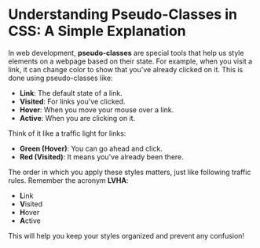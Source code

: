 # Understanding Pseudo-Classes in CSS: A Simple Explanation

In web development, **pseudo-classes** are special tools that help us style elements on a webpage based on their state. For example, when you visit a link, it can change color to show that you've already clicked on it. This is done using pseudo-classes like:

- **Link**: The default state of a link.
- **Visited**: For links you've clicked.
- **Hover**: When you move your mouse over a link.
- **Active**: When you are clicking on it.

Think of it like a traffic light for links:

- **Green (Hover)**: You can go ahead and click.
- **Red (Visited)**: It means you've already been there.

The order in which you apply these styles matters, just like following traffic rules. Remember the acronym **LVHA**:

- **L**ink
- **V**isited
- **H**over
- **A**ctive

This will help you keep your styles organized and prevent any confusion!